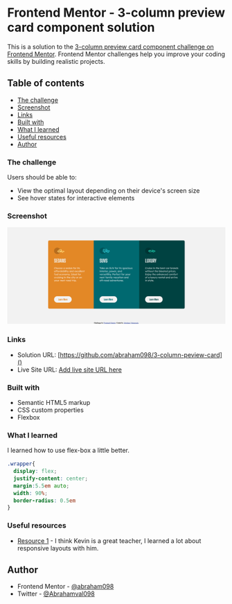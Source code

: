 # Frontend Mentor - 3-column preview card component solution

This is a solution to the [3-column preview card component challenge on Frontend Mentor](https://www.frontendmentor.io/challenges/3column-preview-card-component-pH92eAR2-). Frontend Mentor challenges help you improve your coding skills by building realistic projects.

## Table of contents

  - [The challenge](#the-challenge)
  - [Screenshot](#screenshot)
  - [Links](#links)
  - [Built with](#built-with)
  - [What I learned](#what-i-learned)
  - [Useful resources](#useful-resources)
- [Author](#author)



### The challenge

Users should be able to:

- View the optimal layout depending on their device's screen size
- See hover states for interactive elements

### Screenshot

![screenshot.png](screenshot.png)

### Links

- Solution URL: [https://github.com/abraham098/3-column-peview-card]()
- Live Site URL: [Add live site URL here](https://your-live-site-url.com)


### Built with

- Semantic HTML5 markup
- CSS custom properties
- Flexbox


### What I learned

I learned how to use flex-box a little better.

```css
.wrapper{
  display: flex;
  justify-content: center;
  margin:5.5em auto;
  width: 90%;
  border-radius: 0.5em
}
```

### Useful resources

- [Resource 1](https://courses.kevinpowell.co/view/courses/conquering-responsive-layouts) - I think Kevin is a great teacher, I learned a lot about responsive layouts with him.


## Author

- Frontend Mentor - [@abraham098](https://www.frontendmentor.io/profile/abraham098)
- Twitter - [@Abrahamval098](https://twitter.com/Abrahamval098)
